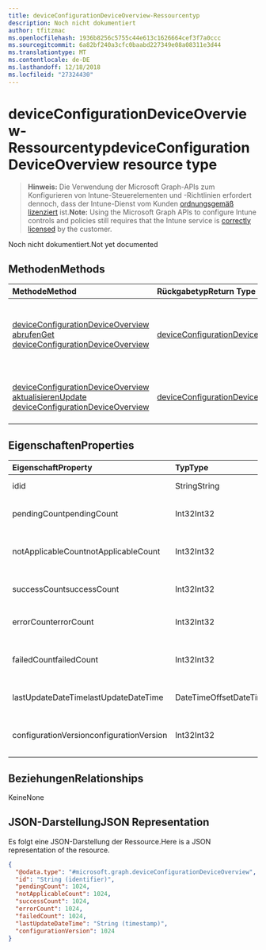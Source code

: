 ```yaml
---
title: deviceConfigurationDeviceOverview-Ressourcentyp
description: Noch nicht dokumentiert
author: tfitzmac
ms.openlocfilehash: 1936b8256c5755c44e613c1626664cef3f7a0ccc
ms.sourcegitcommit: 6a82bf240a3cfc0baabd227349e08a08311e3d44
ms.translationtype: MT
ms.contentlocale: de-DE
ms.lasthandoff: 12/18/2018
ms.locfileid: "27324430"
---
```

# <a name="deviceconfigurationdeviceoverview-resource-type"></a><span data-ttu-id="e9a7b-103">deviceConfigurationDeviceOverview-Ressourcentyp</span><span class="sxs-lookup"><span data-stu-id="e9a7b-103">deviceConfigurationDeviceOverview resource type</span></span>

> <span data-ttu-id="e9a7b-104">**Hinweis:** Die Verwendung der Microsoft Graph-APIs zum Konfigurieren von Intune-Steuerelementen und -Richtlinien erfordert dennoch, dass der Intune-Dienst vom Kunden [ordnungsgemäß lizenziert](https://go.microsoft.com/fwlink/?linkid=839381) ist.</span><span class="sxs-lookup"><span data-stu-id="e9a7b-104">**Note:** Using the Microsoft Graph APIs to configure Intune controls and policies still requires that the Intune service is [correctly licensed](https://go.microsoft.com/fwlink/?linkid=839381) by the customer.</span></span>

<span data-ttu-id="e9a7b-105">Noch nicht dokumentiert.</span><span class="sxs-lookup"><span data-stu-id="e9a7b-105">Not yet documented</span></span>
## <a name="methods"></a><span data-ttu-id="e9a7b-106">Methoden</span><span class="sxs-lookup"><span data-stu-id="e9a7b-106">Methods</span></span>
|<span data-ttu-id="e9a7b-107">Methode</span><span class="sxs-lookup"><span data-stu-id="e9a7b-107">Method</span></span>|<span data-ttu-id="e9a7b-108">Rückgabetyp</span><span class="sxs-lookup"><span data-stu-id="e9a7b-108">Return Type</span></span>|<span data-ttu-id="e9a7b-109">Beschreibung</span><span class="sxs-lookup"><span data-stu-id="e9a7b-109">Description</span></span>|
|:---|:---|:---|
|[<span data-ttu-id="e9a7b-110">deviceConfigurationDeviceOverview abrufen</span><span class="sxs-lookup"><span data-stu-id="e9a7b-110">Get deviceConfigurationDeviceOverview</span></span>](../api/intune-deviceconfig-deviceconfigurationdeviceoverview-get.md)|[<span data-ttu-id="e9a7b-111">deviceConfigurationDeviceOverview</span><span class="sxs-lookup"><span data-stu-id="e9a7b-111">deviceConfigurationDeviceOverview</span></span>](../resources/intune-deviceconfig-deviceconfigurationdeviceoverview.md)|<span data-ttu-id="e9a7b-112">Lesen von Eigenschaften und Beziehungen des [deviceConfigurationDeviceOverview](../resources/intune-deviceconfig-deviceconfigurationdeviceoverview.md)-Objekts.</span><span class="sxs-lookup"><span data-stu-id="e9a7b-112">Read properties and relationships of the [deviceConfigurationDeviceOverview](../resources/intune-deviceconfig-deviceconfigurationdeviceoverview.md) object.</span></span>|
|[<span data-ttu-id="e9a7b-113">deviceConfigurationDeviceOverview aktualisieren</span><span class="sxs-lookup"><span data-stu-id="e9a7b-113">Update deviceConfigurationDeviceOverview</span></span>](../api/intune-deviceconfig-deviceconfigurationdeviceoverview-update.md)|[<span data-ttu-id="e9a7b-114">deviceConfigurationDeviceOverview</span><span class="sxs-lookup"><span data-stu-id="e9a7b-114">deviceConfigurationDeviceOverview</span></span>](../resources/intune-deviceconfig-deviceconfigurationdeviceoverview.md)|<span data-ttu-id="e9a7b-115">Aktualisieren der Eigenschaften eines [deviceConfigurationDeviceOverview](../resources/intune-deviceconfig-deviceconfigurationdeviceoverview.md)-Objekts.</span><span class="sxs-lookup"><span data-stu-id="e9a7b-115">Update the properties of a [deviceConfigurationDeviceOverview](../resources/intune-deviceconfig-deviceconfigurationdeviceoverview.md) object.</span></span>|

## <a name="properties"></a><span data-ttu-id="e9a7b-116">Eigenschaften</span><span class="sxs-lookup"><span data-stu-id="e9a7b-116">Properties</span></span>
|<span data-ttu-id="e9a7b-117">Eigenschaft</span><span class="sxs-lookup"><span data-stu-id="e9a7b-117">Property</span></span>|<span data-ttu-id="e9a7b-118">Typ</span><span class="sxs-lookup"><span data-stu-id="e9a7b-118">Type</span></span>|<span data-ttu-id="e9a7b-119">Beschreibung</span><span class="sxs-lookup"><span data-stu-id="e9a7b-119">Description</span></span>|
|:---|:---|:---|
|<span data-ttu-id="e9a7b-120">id</span><span class="sxs-lookup"><span data-stu-id="e9a7b-120">id</span></span>|<span data-ttu-id="e9a7b-121">String</span><span class="sxs-lookup"><span data-stu-id="e9a7b-121">String</span></span>|<span data-ttu-id="e9a7b-122">Schlüssel der Entität</span><span class="sxs-lookup"><span data-stu-id="e9a7b-122">Key of the entity.</span></span>|
|<span data-ttu-id="e9a7b-123">pendingCount</span><span class="sxs-lookup"><span data-stu-id="e9a7b-123">pendingCount</span></span>|<span data-ttu-id="e9a7b-124">Int32</span><span class="sxs-lookup"><span data-stu-id="e9a7b-124">Int32</span></span>|<span data-ttu-id="e9a7b-125">Anzahl der ausstehenden Geräte</span><span class="sxs-lookup"><span data-stu-id="e9a7b-125">Number of pending devices</span></span>|
|<span data-ttu-id="e9a7b-126">notApplicableCount</span><span class="sxs-lookup"><span data-stu-id="e9a7b-126">notApplicableCount</span></span>|<span data-ttu-id="e9a7b-127">Int32</span><span class="sxs-lookup"><span data-stu-id="e9a7b-127">Int32</span></span>|<span data-ttu-id="e9a7b-128">Anzahl der ausgenommenen Geräte</span><span class="sxs-lookup"><span data-stu-id="e9a7b-128">Number of not applicable devices</span></span>|
|<span data-ttu-id="e9a7b-129">successCount</span><span class="sxs-lookup"><span data-stu-id="e9a7b-129">successCount</span></span>|<span data-ttu-id="e9a7b-130">Int32</span><span class="sxs-lookup"><span data-stu-id="e9a7b-130">Int32</span></span>|<span data-ttu-id="e9a7b-131">Anzahl der erfolgreichen Geräte</span><span class="sxs-lookup"><span data-stu-id="e9a7b-131">Number of succeeded devices</span></span>|
|<span data-ttu-id="e9a7b-132">errorCount</span><span class="sxs-lookup"><span data-stu-id="e9a7b-132">errorCount</span></span>|<span data-ttu-id="e9a7b-133">Int32</span><span class="sxs-lookup"><span data-stu-id="e9a7b-133">Int32</span></span>|<span data-ttu-id="e9a7b-134">Anzahl der fehlerhaften Geräte</span><span class="sxs-lookup"><span data-stu-id="e9a7b-134">Number of error devices</span></span>|
|<span data-ttu-id="e9a7b-135">failedCount</span><span class="sxs-lookup"><span data-stu-id="e9a7b-135">failedCount</span></span>|<span data-ttu-id="e9a7b-136">Int32</span><span class="sxs-lookup"><span data-stu-id="e9a7b-136">Int32</span></span>|<span data-ttu-id="e9a7b-137">Anzahl der fehlgeschlagenen Geräte</span><span class="sxs-lookup"><span data-stu-id="e9a7b-137">Number of failed devices</span></span>|
|<span data-ttu-id="e9a7b-138">lastUpdateDateTime</span><span class="sxs-lookup"><span data-stu-id="e9a7b-138">lastUpdateDateTime</span></span>|<span data-ttu-id="e9a7b-139">DateTimeOffset</span><span class="sxs-lookup"><span data-stu-id="e9a7b-139">DateTimeOffset</span></span>|<span data-ttu-id="e9a7b-140">Datum und Uhrzeit der letzten Aktualisierung</span><span class="sxs-lookup"><span data-stu-id="e9a7b-140">Last update time</span></span>|
|<span data-ttu-id="e9a7b-141">configurationVersion</span><span class="sxs-lookup"><span data-stu-id="e9a7b-141">configurationVersion</span></span>|<span data-ttu-id="e9a7b-142">Int32</span><span class="sxs-lookup"><span data-stu-id="e9a7b-142">Int32</span></span>|<span data-ttu-id="e9a7b-143">Version der Richtlinie für diese Übersicht</span><span class="sxs-lookup"><span data-stu-id="e9a7b-143">Version of the policy for that overview</span></span>|

## <a name="relationships"></a><span data-ttu-id="e9a7b-144">Beziehungen</span><span class="sxs-lookup"><span data-stu-id="e9a7b-144">Relationships</span></span>
<span data-ttu-id="e9a7b-145">Keine</span><span class="sxs-lookup"><span data-stu-id="e9a7b-145">None</span></span>
## <a name="json-representation"></a><span data-ttu-id="e9a7b-146">JSON-Darstellung</span><span class="sxs-lookup"><span data-stu-id="e9a7b-146">JSON Representation</span></span>
<span data-ttu-id="e9a7b-147">Es folgt eine JSON-Darstellung der Ressource.</span><span class="sxs-lookup"><span data-stu-id="e9a7b-147">Here is a JSON representation of the resource.</span></span>
<!-- {
  "blockType": "resource",
  "keyProperty": "id",
  "@odata.type": "microsoft.graph.deviceConfigurationDeviceOverview"
}
-->
``` json
{
  "@odata.type": "#microsoft.graph.deviceConfigurationDeviceOverview",
  "id": "String (identifier)",
  "pendingCount": 1024,
  "notApplicableCount": 1024,
  "successCount": 1024,
  "errorCount": 1024,
  "failedCount": 1024,
  "lastUpdateDateTime": "String (timestamp)",
  "configurationVersion": 1024
}
```



